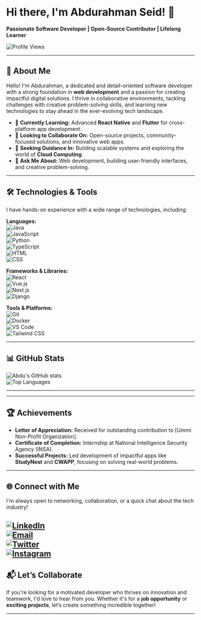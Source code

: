 

# Hi there, I'm Abdurahman Seid! 👋  
**Passionate Software Developer | Open-Source Contributor | Lifelong Learner**

![Profile Views](https://komarev.com/ghpvc/?username=abdu1478&color=blue)

---

## 🌟 About Me  

Hello! I'm Abdurahman, a dedicated and detail-oriented software developer with a strong foundation in **web development** and a passion for creating impactful digital solutions. I thrive in collaborative environments, tackling challenges with creative problem-solving skills, and learning new technologies to stay ahead in the ever-evolving tech landscape.

- 🌱 **Currently Learning:** Advanced **React Native** and **Flutter** for cross-platform app development.  
- 👯 **Looking to Collaborate On:** Open-source projects, community-focused solutions, and innovative web apps.  
- 🤔 **Seeking Guidance In:** Building scalable systems and exploring the world of **Cloud Computing**.  
- 💬 **Ask Me About:** Web development, building user-friendly interfaces, and creative problem-solving.  

---

## 🛠️ Technologies & Tools  

I have hands-on experience with a wide range of technologies, including:  

**Languages:**  
![Java](https://img.shields.io/badge/-Java-333333?style=flat&logo=java)  
![JavaScript](https://img.shields.io/badge/-JavaScript-333333?style=flat&logo=javascript)  
![Python](https://img.shields.io/badge/-Python-333333?style=flat&logo=python)  
![TypeScript](https://img.shields.io/badge/-TypeScript-333333?style=flat&logo=typescript)  
![HTML](https://img.shields.io/badge/-HTML-333333?style=flat&logo=html5)  
![CSS](https://img.shields.io/badge/-CSS-333333?style=flat&logo=css3)  

**Frameworks & Libraries:**  
![React](https://img.shields.io/badge/-React-333333?style=flat&logo=react)  
![Vue.js](https://img.shields.io/badge/-Vue.js-333333?style=flat&logo=vue.js)  
![Next.js](https://img.shields.io/badge/-Next.js-333333?style=flat&logo=next.js)  
![Django](https://img.shields.io/badge/-Django-333333?style=flat&logo=django)  

**Tools & Platforms:**  
![Git](https://img.shields.io/badge/-Git-333333?style=flat&logo=git)  
![Docker](https://img.shields.io/badge/-Docker-333333?style=flat&logo=docker)  
![VS Code](https://img.shields.io/badge/-VS%20Code-333333?style=flat&logo=visual-studio-code)  
![Tailwind CSS](https://img.shields.io/badge/-Tailwind%20CSS-333333?style=flat&logo=tailwind-css)  

---

## 📊 GitHub Stats  

![Abdu's GitHub stats](https://github-readme-stats.vercel.app/api?username=abdu1478&show_icons=true&theme=radical)  
![Top Languages](https://github-readme-stats.vercel.app/api/top-langs/?username=abdu1478&layout=compact&theme=radical)  

---

---

## 🏆 Achievements  

- **Letter of Appreciation:** Received for outstanding contribution to [Ummi Non-Profit Organization].  
- **Certificate of Completion:** Internship at National Intelligence Security Agency (INSA).  
- **Successful Projects:** Led development of impactful apps like **StudyNest** and **CWAPP**, focusing on solving real-world problems.

---

## 🌐 Connect with Me  

I'm always open to networking, collaboration, or a quick chat about the tech industry!  

[![LinkedIn](https://img.shields.io/badge/-LinkedIn-333333?style=flat&logo=linkedin)](https://www.linkedin.com/in/abdu-seid)  
[![Email](https://img.shields.io/badge/-Email-333333?style=flat&logo=gmail)](mailto:abduseid8@yahoo.com)  
[![Twitter](https://img.shields.io/badge/-Twitter-333333?style=flat&logo=twitter)](https://x.com/ibnu_seidd)  
[![Instagram](https://img.shields.io/badge/-Instagram-333333?style=flat&logo=instagram)](https://instagram.com/abdu_seidd)  
---

## 📬 Let’s Collaborate  

If you're looking for a motivated developer who thrives on innovation and teamwork, I'd love to hear from you. Whether it's for a **job opportunity** or **exciting projects**, let’s create something incredible together!  

---
